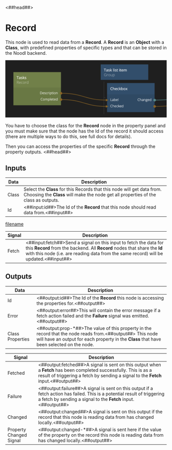 <##head##>

# Record

This node is used to read data from a **Record**. A **Record** is an **Object** with a **Class**, with predefined properties of specific types and that can be stored in the Noodl backend.

<div class="ndl-image-with-background l">

![](./record-node.png)

</div>

You have to choose the class for the **Record** node in the property panel and you must make sure that the node has the Id of the record it should access (there are multiple ways to do this, see full docs for details).

Then you can access the properties of the specific **Record** through the property outputs.
<##head##>

## Inputs

| Data                                | Description                                                                                                                                                    |
| ----------------------------------- | -------------------------------------------------------------------------------------------------------------------------------------------------------------- |
| <span class="ndl-data">Class</span> | Select the **Class** for this Records that this node will get data from. Choosing the **Class** will make the node get all properties of the class as outputs. |
| <span class="ndl-data">Id</span>    | <##input:id##>The Id of the **Record** that this node should read data from.<##input##>                                                                        |

[filename](../id-source.md ':include')

| Signal                                | Description                                                                                                                                                                                                                             |
| ------------------------------------- | --------------------------------------------------------------------------------------------------------------------------------------------------------------------------------------------------------------------------------------- |
| <span class="ndl-signal">Fetch</span> | <##input:fetch##>Send a signal on this input to fetch the data for this **Record** from the backend. All **Record** nodes that share the **Id** with this node (i.e. are reading data from the same record) will be updated.<##input##> |

## Outputs

| Data                                           | Description                                                                                                                                                                                              |
| ---------------------------------------------- | -------------------------------------------------------------------------------------------------------------------------------------------------------------------------------------------------------- |
| <span class="ndl-data">Id</span>               | <##output:id##>The Id of the **Record** this node is accessing the properties for.<##output##>                                                                                                           |
| <span class="ndl-data">Error</span>            | <##output:error##>This will contain the error message if a fetch action failed and the **Failure** signal was emitted.<##output##>                                                                       |
| <span class="ndl-data">Class Properties</span> | <##output:prop-\*##>The value of this property in the record that the node reads from.<##output##> This node will have an output for each property in the **Class** that have been selected on the node. |

| Signal                                                  | Description                                                                                                                                                                                             |
| ------------------------------------------------------- | ------------------------------------------------------------------------------------------------------------------------------------------------------------------------------------------------------- |
| <span class="ndl-signal">Fetched</span>                 | <##output:fetched##>A signal is sent on this output when a **Fetch** has been completed successfully. This is as a result of triggering a fetch by sending a signal to the **Fetch** input.<##output##> |
| <span class="ndl-signal">Failure</span>                 | <##output:failure##>A signal is sent on this output if a fetch action has failed. This is a potential result of triggering a fetch by sending a signal to the **Fetch** input.<##output##>              |
| <span class="ndl-signal">Changed</span>                 | <##output:changed##>A signal is sent on this output if the record that this node is reading data from has changed locally.<##output##>                                                                  |
| <span class="ndl-signal">Property Changed Signal</span> | <##output:changed-\*##>A signal is sent here if the value of the property on the record this node is reading data from has changed locally.<##output##>                                                 |

